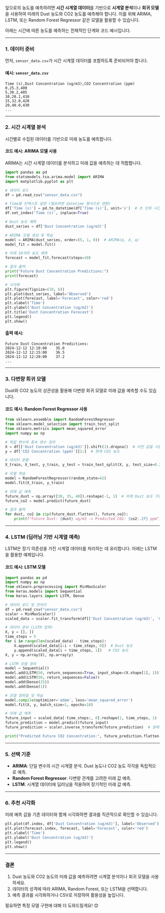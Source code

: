 앞으로의 농도를 예측하려면 **시간 시계열 데이터**를 기반으로 **시계열 분석**이나 **회귀 모델**을 사용하여 미래의 Dust 농도와 CO2 농도를 예측해야 합니다. 이를 위해 ARIMA, LSTM, 또는 Random Forest Regressor 같은 모델을 활용할 수 있습니다.

아래는 시간에 따른 농도를 예측하는 전체적인 단계와 코드 예시입니다.

---

### **1. 데이터 준비**
먼저, `sensor_data.csv`가 시간 시계열 데이터를 포함하도록 준비되어야 합니다.

#### 예시: `sensor_data.csv`
```csv
Time (s),Dust Concentration (ug/m3),CO2 Concentration (ppm)
0,25.3,400
5,30.2,405
10,28.1,410
15,32.0,420
20,40.0,430
...
```

---

### **2. 시간 시계열 분석**
시간별로 수집된 데이터를 기반으로 미래 농도를 예측합니다.

#### **코드 예시: ARIMA 모델 사용**
ARIMA는 시간 시계열 데이터를 분석하고 미래 값을 예측하는 데 적합합니다.

```python
import pandas as pd
from statsmodels.tsa.arima.model import ARIMA
import matplotlib.pyplot as plt

# 데이터 로드
df = pd.read_csv("sensor_data.csv")

# Time을 인덱스로 설정 (필요하면 datetime 형식으로 변환)
df['Time (s)'] = pd.to_datetime(df['Time (s)'], unit='s')  # 초 단위 시간을 datetime으로 변환
df.set_index('Time (s)', inplace=True)

# Dust 농도 예측
dust_series = df['Dust Concentration (ug/m3)']

# ARIMA 모델 생성 및 학습
model = ARIMA(dust_series, order=(5, 1, 0))  # ARIMA(p, d, q)
model_fit = model.fit()

# 미래 10개의 농도 예측
forecast = model_fit.forecast(steps=10)

# 결과 출력
print("Future Dust Concentration Predictions:")
print(forecast)

# 시각화
plt.figure(figsize=(10, 6))
plt.plot(dust_series, label='Observed')
plt.plot(forecast, label='Forecast', color='red')
plt.xlabel('Time')
plt.ylabel('Dust Concentration (ug/m3)')
plt.title('Dust Concentration Forecast')
plt.legend()
plt.show()
```

#### **출력 예시**:
```
Future Dust Concentration Predictions:
2024-12-12 12:10:00    35.0
2024-12-12 12:15:00    36.5
2024-12-12 12:20:00    37.2
...
```

---

### **3. 다변량 회귀 모델**
Dust와 CO2 농도의 상관성을 활용해 다변량 회귀 모델로 미래 값을 예측할 수도 있습니다.

#### **코드 예시: Random Forest Regressor 사용**
```python
from sklearn.ensemble import RandomForestRegressor
from sklearn.model_selection import train_test_split
from sklearn.metrics import mean_squared_error
import numpy as np

# 독립 변수와 종속 변수 정의
X = df[['Dust Concentration (ug/m3)']].shift(1).dropna()  # 이전 값을 사용
y = df['CO2 Concentration (ppm)'][1:]  # 현재 CO2 농도

# 데이터 분할
X_train, X_test, y_train, y_test = train_test_split(X, y, test_size=0.2, random_state=42)

# 모델 학습
model = RandomForestRegressor(random_state=42)
model.fit(X_train, y_train)

# 미래 값 예측
future_dust = np.array([30, 35, 40]).reshape(-1, 1)  # 미래 Dust 농도 가정
future_co2 = model.predict(future_dust)

# 결과 출력
for dust, co2 in zip(future_dust.flatten(), future_co2):
    print(f"Future Dust: {dust} ug/m3 -> Predicted CO2: {co2:.2f} ppm")
```

---

### **4. LSTM (딥러닝 기반 시계열 예측)**
LSTM은 장기 의존성을 가진 시계열 데이터를 처리하는 데 유리합니다. 아래는 LSTM을 활용한 예제입니다.

#### **코드 예시: LSTM 모델**
```python
import pandas as pd
import numpy as np
from sklearn.preprocessing import MinMaxScaler
from keras.models import Sequential
from keras.layers import LSTM, Dense

# 데이터 로드 및 전처리
df = pd.read_csv("sensor_data.csv")
scaler = MinMaxScaler()
scaled_data = scaler.fit_transform(df[['Dust Concentration (ug/m3)', 'CO2 Concentration (ppm)']])

# 데이터 준비 (LSTM 입력)
X, y = [], []
time_steps = 5
for i in range(len(scaled_data) - time_steps):
    X.append(scaled_data[i:i + time_steps, 0])  # Dust 농도
    y.append(scaled_data[i + time_steps, 1])   # CO2 농도
X, y = np.array(X), np.array(y)

# LSTM 모델 정의
model = Sequential()
model.add(LSTM(50, return_sequences=True, input_shape=(X.shape[1], 1)))
model.add(LSTM(50, return_sequences=False))
model.add(Dense(25))
model.add(Dense(1))

# 모델 컴파일 및 학습
model.compile(optimizer='adam', loss='mean_squared_error')
model.fit(X, y, batch_size=1, epochs=10)

# 미래 값 예측
future_input = scaled_data[-time_steps:, 0].reshape(1, time_steps, 1)  # 최근 데이터를 기반으로 예측
future_prediction = model.predict(future_input)
future_prediction = scaler.inverse_transform(future_prediction)  # 원래 값으로 변환

print("Predicted Future CO2 Concentration:", future_prediction.flatten()[0])
```

---

### **5. 선택 기준**
- **ARIMA**: 단일 변수의 시간 시계열 분석. Dust 농도나 CO2 농도 각각을 독립적으로 예측.
- **Random Forest Regressor**: 다변량 관계를 고려한 미래 값 예측.
- **LSTM**: 시계열 데이터에 딥러닝을 적용하여 장기적인 미래 값 예측.

---

### **6. 추천 시각화**
미래 예측 값을 기존 데이터와 함께 시각화하면 결과를 직관적으로 확인할 수 있습니다.

```python
plt.plot(df.index, df['Dust Concentration (ug/m3)'], label='Observed')
plt.plot(forecast.index, forecast, label='Forecast', color='red')
plt.xlabel('Time')
plt.ylabel('Dust Concentration (ug/m3)')
plt.legend()
plt.show()
```

---

### **결론**
1. Dust 농도와 CO2 농도의 미래 값을 예측하려면 시계열 분석이나 회귀 모델을 사용하세요.
2. 데이터의 성격에 따라 ARIMA, Random Forest, 또는 LSTM을 선택합니다.
3. 예측 결과를 시각화하거나 CSV로 저장하여 활용성을 높입니다.

필요하면 특정 모델 구현에 대해 더 도와드릴게요! 😊
